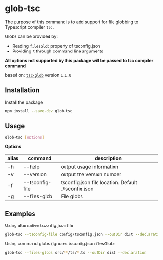 # glob-tsc

The purpose of this command is to add support for file globbing to Typescript compiler `tsc`.

Globs can be provided by:
* Reading `filesGlob` property of tsconfig.json
* Providing it through command line arguments

**All options not supported by this package will be passed to tsc compiler command**

based on: [`tsc-glob`](https://www.npmjs.com/package/tsc-glob) version `1.1.0`

## Installation
Install the package

```bash
npm install --save-dev glob-tsc
```

## Usage

```bash
glob-tsc [options]
```

**Options**

| alias | command                  | description                                          |
| ----- | ------------------------ | ---------------------------------------------------- |
| -h    | --help                   | output usage information                             |
| -V    | --version                | output the version number                            |
| -f    | --tsconfig-file <path>   | tsconfig.json file location. Default ./tsconfig.json |
| -g    | --files-glob <globs>     | File globs                                           |

## Examples

Using alternative tsconfig.json file
```bash
glob-tsc --tsconfig-file config/tsconfig.json --outDir dist --declaration
```

Using command globs (ignores tsconfig.json filesGlob)
```bash
glob-tsc --files-globs src/**/ts/*.ts --outDir dist --declaration
```
